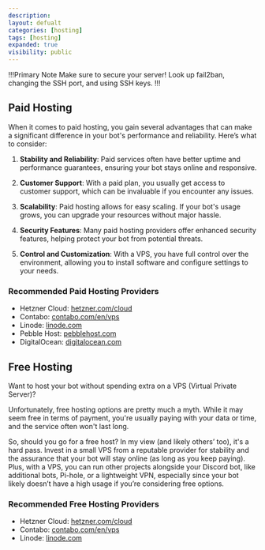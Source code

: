 ```yaml
---
description: 
layout: defualt
categories: [hosting]
tags: [hosting]
expanded: true
visibility: public
---
```

!!!Primary Note
Make sure to secure your server! Look up fail2ban, changing the SSH port, and using SSH keys.
!!!
## Paid Hosting

When it comes to paid hosting, you gain several advantages that can make a significant difference in your bot's performance and reliability. Here’s what to consider:

1. **Stability and Reliability**: Paid services often have better uptime and performance guarantees, ensuring your bot stays online and responsive.

2. **Customer Support**: With a paid plan, you usually get access to customer support, which can be invaluable if you encounter any issues.

3. **Scalability**: Paid hosting allows for easy scaling. If your bot's usage grows, you can upgrade your resources without major hassle.

4. **Security Features**: Many paid hosting providers offer enhanced security features, helping protect your bot from potential threats.

5. **Control and Customization**: With a VPS, you have full control over the environment, allowing you to install software and configure settings to your needs.

### Recommended Paid Hosting Providers
- Hetzner Cloud: [hetzner.com/cloud](https://www.hetzner.com/cloud/)
- Contabo: [contabo.com/en/vps](https://contabo.com/en/vps/)
- Linode: [linode.com](https://www.linode.com/)
- Pebble Host: [pebblehost.com](https://pebblehost.com/)
- DigitalOcean: [digitalocean.com](https://www.digitalocean.com/)

## Free Hosting
Want to host your bot without spending extra on a VPS (Virtual Private Server)? 

Unfortunately, free hosting options are pretty much a myth. While it may seem free in terms of payment, you're usually paying with your data or time, and the service often won't last long.

So, should you go for a free host? In my view (and likely others’ too), it's a hard pass. Invest in a small VPS from a reputable provider for stability and the assurance that your bot will stay online (as long as you keep paying). Plus, with a VPS, you can run other projects alongside your Discord bot, like additional bots, Pi-hole, or a lightweight VPN, especially since your bot likely doesn’t have a high usage if you’re considering free options.

### Recommended Free Hosting Providers
- Hetzner Cloud: [hetzner.com/cloud](https://www.hetzner.com/cloud/)
- Contabo: [contabo.com/en/vps](https://contabo.com/en/vps/)
- Linode: [linode.com](https://www.linode.com/)